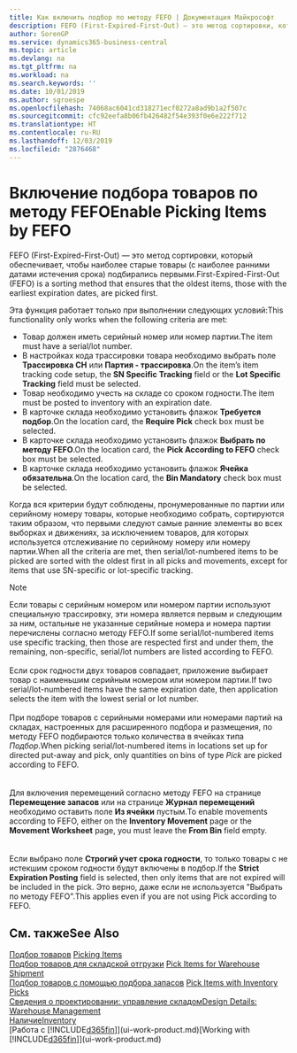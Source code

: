 ```yaml
---
title: Как включить подбор по методу FEFO | Документация Майкрософт
description: FEFO (First-Expired-First-Out) — это метод сортировки, который обеспечивает, чтобы наиболее старые товары (с наиболее ранними датами истечения срока) подбирались первыми.
author: SorenGP
ms.service: dynamics365-business-central
ms.topic: article
ms.devlang: na
ms.tgt_pltfrm: na
ms.workload: na
ms.search.keywords: ''
ms.date: 10/01/2019
ms.author: sgroespe
ms.openlocfilehash: 74068ac6041cd318271ecf0272a8ad9b1a2f507c
ms.sourcegitcommit: cfc92eefa8b06fb426482f54e393f0e6e222f712
ms.translationtype: HT
ms.contentlocale: ru-RU
ms.lasthandoff: 12/03/2019
ms.locfileid: "2876468"
---
```

# <a name="enable-picking-items-by-fefo"></a><span data-ttu-id="b9345-103">Включение подбора товаров по методу FEFO</span><span class="sxs-lookup"><span data-stu-id="b9345-103">Enable Picking Items by FEFO</span></span>
<span data-ttu-id="b9345-104">FEFO (First-Expired-First-Out) — это метод сортировки, который обеспечивает, чтобы наиболее старые товары (с наиболее ранними датами истечения срока) подбирались первыми.</span><span class="sxs-lookup"><span data-stu-id="b9345-104">First-Expired-First-Out (FEFO) is a sorting method that ensures that the oldest items, those with the earliest expiration dates, are picked first.</span></span>  

 <span data-ttu-id="b9345-105">Эта функция работает только при выполнении следующих условий:</span><span class="sxs-lookup"><span data-stu-id="b9345-105">This functionality only works when the following criteria are met:</span></span>  

-   <span data-ttu-id="b9345-106">Товар должен иметь серийный номер или номер партии.</span><span class="sxs-lookup"><span data-stu-id="b9345-106">The item must have a serial/lot number.</span></span>  
-   <span data-ttu-id="b9345-107">В настройках кода трассировки товара необходимо выбрать поле **Трассировка СН** или **Партия - трассировка**.</span><span class="sxs-lookup"><span data-stu-id="b9345-107">On the item’s item tracking code setup, the **SN Specific Tracking** field or the **Lot Specific Tracking** field must be selected.</span></span>  
-   <span data-ttu-id="b9345-108">Товар необходимо учесть на складе со сроком годности.</span><span class="sxs-lookup"><span data-stu-id="b9345-108">The item must be posted to inventory with an expiration date.</span></span>  
-   <span data-ttu-id="b9345-109">В карточке склада необходимо установить флажок **Требуется подбор**.</span><span class="sxs-lookup"><span data-stu-id="b9345-109">On the location card, the **Require Pick** check box must be selected.</span></span>  
-   <span data-ttu-id="b9345-110">В карточке склада необходимо установить флажок **Выбрать по методу FEFO**.</span><span class="sxs-lookup"><span data-stu-id="b9345-110">On the location card, the **Pick According to FEFO** check box must be selected.</span></span>  
-   <span data-ttu-id="b9345-111">В карточке склада необходимо установить флажок **Ячейка обязательна**.</span><span class="sxs-lookup"><span data-stu-id="b9345-111">On the location card, the **Bin Mandatory** check box must be selected.</span></span>  

 <span data-ttu-id="b9345-112">Когда вся критерии будут соблюдены, пронумерованные по партии или серийному номеру товары, которые необходимо собрать, сортируются таким образом, что первыми следуют самые ранние элементы во всех выборках и движениях, за исключением товаров, для которых используется отслеживание по серийному номеру или номеру партии.</span><span class="sxs-lookup"><span data-stu-id="b9345-112">When all the criteria are met, then serial/lot-numbered items to be picked are sorted with the oldest first in all picks and movements, except for items that use SN-specific or lot-specific tracking.</span></span>  

> [!NOTE]  
> <span data-ttu-id="b9345-113">Если товары с серийным номером или номером партии используют специальную трассировку, эти номера является первым и следующим за ним, остальные не указанные серийные номера и номера партии перечислены согласно методу FEFO.</span><span class="sxs-lookup"><span data-stu-id="b9345-113">If some serial/lot-numbered items use specific tracking, then those are respected first and under them, the remaining, non-specific, serial/lot numbers are listed according to FEFO.</span></span>
<br /><br />
<span data-ttu-id="b9345-114">Если срок годности двух товаров совпадает, приложение выбирает товар с наименьшим серийным номером или номером партии.</span><span class="sxs-lookup"><span data-stu-id="b9345-114">If two serial/lot-numbered items have the same expiration date, then application selects the item with the lowest serial or lot number.</span></span>
<br /><br />
<span data-ttu-id="b9345-115">При подборе товаров с серийными номерами или номерами партий на складах, настроенных для расширенного подбора и размещения, по методу FEFO подбираются только количества в ячейках типа *Подбор*.</span><span class="sxs-lookup"><span data-stu-id="b9345-115">When picking serial/lot-numbered items in locations set up for directed put-away and pick, only quantities on bins of type *Pick* are picked according to FEFO.</span></span>  
<br /><br />
<span data-ttu-id="b9345-116">Для включения перемещений согласно методу FEFO на странице **Перемещение запасов** или на странице **Журнал перемещений** необходимо оставить поле **Из ячейки** пустым.</span><span class="sxs-lookup"><span data-stu-id="b9345-116">To enable movements according to FEFO, either on the **Inventory Movement** page or the **Movement Worksheet** page, you must leave the **From Bin** field empty.</span></span>  
<br /><br />
<span data-ttu-id="b9345-117">Если выбрано поле **Строгий учет срока годности**, то только товары с не истекшим сроком годности будут включены в подбор.</span><span class="sxs-lookup"><span data-stu-id="b9345-117">If the **Strict Expiration Posting** field is selected, then only items that are not expired will be included in the pick.</span></span> <span data-ttu-id="b9345-118">Это верно, даже если не используется "Выбрать по методу FEFO".</span><span class="sxs-lookup"><span data-stu-id="b9345-118">This applies even if you are not using Pick according to FEFO.</span></span>

## <a name="see-also"></a><span data-ttu-id="b9345-119">См. также</span><span class="sxs-lookup"><span data-stu-id="b9345-119">See Also</span></span>  
<span data-ttu-id="b9345-120">[Подбор товаров](warehouse-pick-items.md) </span><span class="sxs-lookup"><span data-stu-id="b9345-120">[Picking Items](warehouse-pick-items.md) </span></span>  
<span data-ttu-id="b9345-121">[Подбор товаров для складской отгрузки](warehouse-how-to-pick-items-for-warehouse-shipment.md) </span><span class="sxs-lookup"><span data-stu-id="b9345-121">[Pick Items for Warehouse Shipment](warehouse-how-to-pick-items-for-warehouse-shipment.md) </span></span>  
<span data-ttu-id="b9345-122">[Подбор товаров с помощью подбора запасов](warehouse-how-to-pick-items-with-inventory-picks.md) </span><span class="sxs-lookup"><span data-stu-id="b9345-122">[Pick Items with Inventory Picks](warehouse-how-to-pick-items-with-inventory-picks.md) </span></span>  
[<span data-ttu-id="b9345-123">Сведения о проектировании: управление складом</span><span class="sxs-lookup"><span data-stu-id="b9345-123">Design Details: Warehouse Management</span></span>](design-details-warehouse-management.md)  
[<span data-ttu-id="b9345-124">Наличие</span><span class="sxs-lookup"><span data-stu-id="b9345-124">Inventory</span></span>](inventory-manage-inventory.md)  
<span data-ttu-id="b9345-125">[Работа с [!INCLUDE[d365fin](includes/d365fin_md.md)]](ui-work-product.md)</span><span class="sxs-lookup"><span data-stu-id="b9345-125">[Working with [!INCLUDE[d365fin](includes/d365fin_md.md)]](ui-work-product.md)</span></span>
